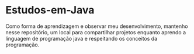 # Estudos-em-Java
Como forma de aprendizagem e observar meu desenvolvimento, mantenho nesse repositório, um local para compartilhar projetos enquanto aprendo a linguagem de programação java e respeitando os conceitos da programação.
